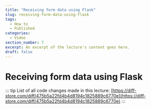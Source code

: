 ```yaml
---
title: "Receiving form data using Flask"
slug: receiving-form-data-using-flask
tags:
  - How to
  - Published
categories:
  - Video
section_number: 7
excerpt: An excerpt of the lecture's content goes here.
draft: false
---
```


# Receiving form data using Flask

::: tip
List of all code changes made in this lecture: [https://diff-store.com/diff/475b5a22fd4b4d8194c1825889c6770e](https://diff-store.com/diff/475b5a22fd4b4d8194c1825889c6770e)
:::